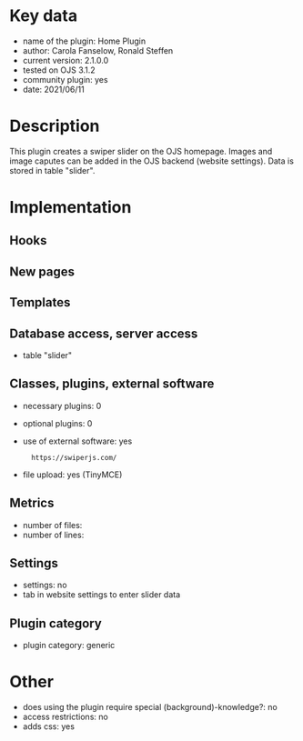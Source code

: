 Key data
============

- name of the plugin: Home Plugin
- author: Carola Fanselow, Ronald Steffen
- current version: 2.1.0.0
- tested on OJS 3.1.2
- community plugin: yes
- date: 2021/06/11

Description
============

This plugin creates a swiper slider on the OJS homepage. Images and image caputes can be added in the OJS backend (website settings). Data is stored in table "slider".
 
Implementation
================

Hooks
-----


New pages
------



Templates
---------


Database access, server access
-----------------------------
- table "slider"
 
Classes, plugins, external software
-----------------------
- necessary plugins: 0
- optional plugins: 0 
- use of external software: yes

		https://swiperjs.com/

- file upload: yes (TinyMCE)
 
Metrics
--------
- number of files: 
- number of lines: 

Settings
--------
- settings: no
- tab in website settings to enter slider data

Plugin category
----------
- plugin category: generic

Other
=============
- does using the plugin require special (background)-knowledge?: no
- access restrictions: no
- adds css: yes


